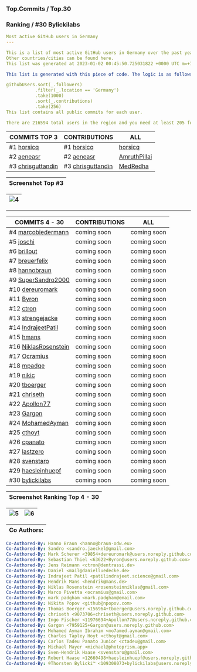 ### Top.Commits / Top.30
### Ranking / #30 Bylickilabs
```yaml
Most active GitHub users in Germany
---

This is a list of most active GitHub users in Germany over the past year. 
Other countries/cities can be found here. 
This list was generated at 2023-01-02 00:45:50.725031822 +0000 UTC m=+727.662623913.

This list is generated with this piece of code. The logic is as follows (in pseudocode):

githubUsers.sort(_.followers)
           .filter(_.location == 'Germany') 
           .take(1000)
           .sort(_.contributions)
           .take(256)
This list contains all public commits for each user. 

There are 216594 total users in the region and you need at least 205 followers to be on this list.
```

| COMMITS TOP 3 | CONTRIBUTIONS | ALL |
|---|---|---|
#1 [horsicq](https://github.com/horsicq) | #1 [horsicq](https://github.com/horsicq) | [horsicq](https://github.com/horsicq) |
#2 [aeneasr](https://github.com/aeneasr) | #2 [aeneasr](https://github.com/aeneasr) | [AmruthPillai](https://github.com/AmruthPillai) |
#3 [chrisguttandin](https://github.com/chrisguttandin) | #3 [chrisguttandin](https://github.com/chrisguttandin) | [MedRedha](https://github.com/MedRedha) |

| Screenshot Top #3 |
|---|

|![4](https://user-images.githubusercontent.com/109308073/210330752-bb7bae68-884f-4b1a-9fb2-620e406ec2ce.jpg)|
|---|
---

| COMMITS 4 - 30 | CONTRIBUTIONS | ALL |
|---|---|---|
 #4 [marcobiedermann](https://github.com/marcobiedermann) | coming soon | coming soon |
 #5 [joschi](https://github.com/joschi) | coming soon | coming soon |
 #6 [brillout](https://github.com/brillout) | coming soon | coming soon |
 #7 [breuerfelix](https://github.com/breuerfelix) | coming soon | coming soon |
 #8 [hannobraun](https://github.com/hannobraun) | coming soon | coming soon |
 #9 [SuperSandro2000](https://github.com/SuperSandro2000) | coming soon | coming soon |
#10 [dereuromark](https://github.com/dereuromark) | coming soon | coming soon |
#11 [Byron](https://github.com/Byron) | coming soon | coming soon |
#12 [ctron](https://github.com/ctron) | coming soon | coming soon |
#13 [strengejacke](https://github.com/strengejacke) | coming soon | coming soon |
#14 [IndrajeetPatil](https://github.com/IndrajeetPatil) | coming soon | coming soon |
#15 [hmans](https://github.com/hmans) | coming soon | coming soon |
#16 [NiklasRosenstein](https://github.com/NiklasRosenstein) | coming soon | coming soon |
#17 [Ocramius](https://github.com/Ocramius) | coming soon | coming soon |
#18 [mpadge](https://github.com/mpadge) | coming soon | coming soon |
#19 [nikic](https://github.com/nikic) | coming soon | coming soon |
#20 [tboerger](https://github.com/tboerger) | coming soon | coming soon |
#21 [chriseth](https://github.com/chriseth) | coming soon | coming soon |
#22 [Apollon77](https://github.com/Apollon77) | coming soon | coming soon |
#23 [Gargon](https://github.com/Gargron) | coming soon | coming soon |
#24 [MohamedAyman](https://github.com/cs-MohamedAyman) | coming soon | coming soon |
#25 [cthoyt](https://github.com/cthoyt) | coming soon | coming soon |
#26 [cpanato](https://github.com/cpanato) | coming soon | coming soon |
#27 [lastzero](https://github.com/lastzero) | coming soon | coming soon |
#28 [svenstaro](https://github.com/svenstaro) | coming soon | coming soon |
#29 [haesleinhuepf](https://github.com/haesleinhuepf) | coming soon | coming soon |
#30 [bylickilabs](https://github.com/bylickilabs) | coming soon | coming soon |

| Screenshot Ranking Top 4 - 30 |
|---|

|![5](https://user-images.githubusercontent.com/109308073/210331436-19731e2b-338c-4122-845d-6425816da1ca.jpg)|![6](https://user-images.githubusercontent.com/109308073/210331479-e851f3c8-9f74-4601-ac88-ea57af8b9eb6.jpg)|
|---|---|

|Co Authors:|
|---|

```yaml
Co-Authored-By: Hanno Braun <hanno@braun-odw.eu>
Co-Authored-By: Sandro <sandro.jaeckel@gmail.com>
Co-Authored-By: Mark Scherer <39854+dereuromark@users.noreply.github.com>
Co-Authored-By: Sebastian Thiel <63622+Byron@users.noreply.github.com>
Co-Authored-By: Jens Reimann <ctron@dentrassi.de>
Co-Authored-By: Daniel <mail@danielluedecke.de>
Co-Authored-By: Indrajeet Patil <patilindrajeet.science@gmail.com>
Co-Authored-By: Hendrik Mans <hendrik@mans.de>
Co-Authored-By: Niklas Rosenstein <rosensteinniklas@gmail.com>
Co-Authored-By: Marco Pivetta <ocramius@gmail.com>
Co-Authored-By: mark padgham <mark.padgham@email.com>
Co-Authored-By: Nikita Popov <github@npopov.com>
Co-Authored-By: Thomas Boerger <156964+tboerger@users.noreply.github.com>
Co-Authored-By: chriseth <9073706+chriseth@users.noreply.github.com>
Co-Authored-By: Ingo Fischer <11976694+Apollon77@users.noreply.github.com>
Co-Authored-By: Gargon <7959125+Gargon@users.noreply.github.com>
Co-Authored-By: Mohamed Ayman Ibrahim <mo7amed.ayman@gmail.com>
Co-Authored-By: Charles Tapley Hoyt <cthoyt@gmail.com>
Co-Authored-By: Carlos Tadeu Panato Junior <ctadeu@gmail.com>
Co-Authored-By: Michael Mayer <michael@photoprism.app>
Co-Authored-By: Sven-Hendrik Haase <svenstaro@gmail.com>
Co-Authored-By: Robert Haase <12660498+haesleinhuepf@users.noreply.github.com>
Co-Authored-By: ®️Thorsten Bylicki™️ <109308073+bylickilabs@users.noreply.github.com>
```
